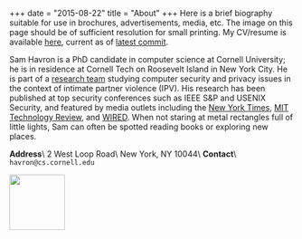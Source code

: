 +++
date = "2015-08-22"
title = "About"
+++ 
Here is a brief biography suitable for use in brochures, advertisements,
media, etc. The image on this page should be of sufficient resolution for small
printing. My CV/resume is available
[here](https://github.com/havron/cv/blob/master/havron.cv.pdf), current as of
[latest commit](https://github.com/havron/cv/commits/master).


Sam Havron is a PhD candidate in computer science at Cornell University; he is in
residence at Cornell Tech on Roosevelt Island in New York City. He is part of a [research team](https://www.ipvtechresearch.org)
studying computer security and privacy issues in the context of intimate
partner violence (IPV). His research has been published at top security
conferences such as IEEE S&P and USENIX Security, and featured by media outlets including the [New
York Times](https://www.nytimes.com/2018/05/19/technology/phone-apps-stalking.html), [MIT Technology Review](https://www.technologyreview.com/s/614168/nyc-hires-hackers-to-hit-back-at-stalkerware/), and [WIRED](https://www.wired.com/story/eva-galperin-stalkerware-kaspersky-antivirus/). When not staring at metal rectangles
full of little lights, Sam can often be spotted reading books or exploring new
places.

**Address**\\
2 West Loop Road\\
New York, NY 10044\\
**Contact**\\
`havron@cs.cornell.edu`

<a href="https://www.nytimes.com/2017/09/13/arts/design/cornell-tech-art-roosevelt-island.html" rel="noopener" target="_blank"><img src="/img/manhattan-map.svg" style="width: 7em"></a>
